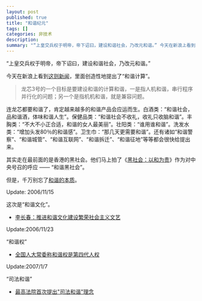 ```yaml
---
layout: post
published: true
title: "和谐纪元"
tags: []
categories: 非技术    
description: 
summary: "“上皇交兵权于明帝，帝下诏曰，建设和谐社会，乃改元和谐。” 今天在新浪上看到这则新闻，里面创造性地提出了“和谐计算”。 龙芯3号的一个目标是要建设和谐的计算和谐，一是指人机和谐，串行程序并行化的问题；另一个是指机机和谐，就是兼容问题。 连龙"
---
```

“上皇交兵权于明帝，帝下诏曰，建设和谐社会，乃改元和谐。”  
  
今天在新浪上看到[这则新闻][Link 1]，里面创造性地提出了“和谐计算”。  
  
  
  
  


> 龙芯3号的一个目标是要建设和谐的计算和谐，一是指人机和谐，串行程序并行化的问题；另一个是指机机和谐，就是兼容问题。  
> 

  
  
  
  


连龙芯都要和谐了，肯定越来越多的和谐产品会应运而生。白酒类：“和谐社会，品和谐酒，体味和谐人生”。保健品类：“和谐社会不收礼，收礼只收脑和谐”。丰胸类：“不大不小正合适，和谐的女人最美丽”。壮阳类：“谁用谁和谐”。洗发水类：“增加头发80％的和谐感”。卫生巾：“那几天更需要和谐”。还有诸如“和谐警察”、“和谐城管”、“和谐互联网”、“和谐拆迁”、“和谐征地”等等都会很快给提出来。

其实走在最前面的是香港的黑社会。他们马上拍了《[黑社会：以和为贵][Link 2]》作为对中央号召的呼应 —— “和谐黑社会”。

但是，千万别忘了[和谐的本质][Link 3]。

Update: 2006/11/15

这次是“和谐文化”。

 *  [李长春：推进和谐文化建设繁荣社会主义文艺][Link 4]

Update:2006/11/23

“和谐权”

 *  [全国人大常委称和谐权是第四代人权][Link 5]

Update:2007/1/7

“司法和谐”

 *  [最高法院首次提出"司法和谐"理念][Link 6]


[Link 1]: http://tech.sina.com.cn/it/2006-11-14/00401235131.shtml
[Link 2]: http://www.douban.com/subject/1484760/
[Link 3]: http://www.mindmeters.com/showlog.asp?log_id=2105
[Link 4]: http://news.sina.com.cn/c/2006-11-14/213911512968.shtml
[Link 5]: http://www.sohoxiaobao.com/chinese/bbs/blog_view.asp?id=529080
[Link 6]: http://news.163.com/07/0107/11/347SD32N000122EH.html